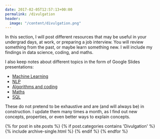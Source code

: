 ```yaml
---
date: 2017-02-05T12:57:13+00:00
permalink: /divulgation
header:
  image: "/content/divulgation.png"
---
```


  In this section, I will post different resources that may be useful in your undergrad days, at work, or preparing a job interview. You will review something from the past, or maybe learn something new. I will include my findings in data science, coding, and maths.

  I also keep notes about different topics in the form of Google Slides presentations:

  * <a href="https://docs.google.com/presentation/d/1abzvRA6VQyMPIfuLVh43QgDdgH-7XgnfE7v73kxNYWw/edit?usp=sharing">Machine Learning</a>
  * <a href="https://docs.google.com/presentation/d/14B0zzok1l1Zl-lUTigtAKubvBdVwBQfxhh1XWADHCRo/edit?usp=sharing">NLP</a>
  * <a href="https://docs.google.com/presentation/d/1EhUGzJlXeU0T1RZiDByrt9szTwanSFvTtFziHTyVFCk/edit?usp=sharing">Algorithms and coding</a>
  * <a href="https://docs.google.com/presentation/d/1ugNBNu3AcacuTo5aGWleNnYK5JqrubO_AUpDDRh-yWM/edit?usp=sharing">Maths</a>
  * <a href="https://docs.google.com/document/d/1_2iLYl4Jt9O4WU-AqZ4jYWluYUWTDx74kZfajKt6-_M/edit">SQL</a>

These do not pretend to be exhaustive and are (and will always be) in construction. I update them many times a month, as I find out new concepts, properties, or even better ways to explain concepts.

<div id="wp-ulike-post-181" class="wpulike wpulike-default " >
  <div class="wp_ulike_general_class wp_ulike_is_unliked">
    <a data-ulike-id="181" data-ulike-nonce="488aa8e0cc" data-ulike-type="likeThis" data-ulike-status="3" class="wp_ulike_btn wp_ulike_put_image"> </a> <span class="count-box"></span>
  </div>
</div>

{% for post in site.posts %}
  {% if post.categories contains 'Divulgation' %}
    {% include archive-single.html %}
  {% endif %}
{% endfor %}
